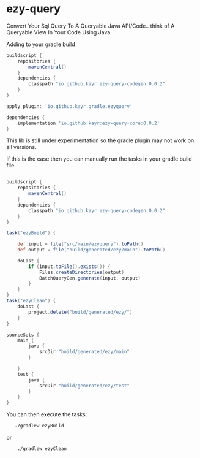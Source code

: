 # ezy-query

Convert Your Sql Query To A Queryable Java API/Code.. think of A Queryable View In Your Code Using Java

Adding to your gradle build

```groovy
buildscript {
    repositories {
        mavenCentral()
    }
    dependencies {
        classpath "io.github.kayr:ezy-query-codegen:0.0.2"
    }
}

apply plugin: 'io.github.kayr.gradle.ezyquery'

dependencies {
    implementation 'io.github.kayr:ezy-query-core:0.0.2'
}
```

This lib is still under experimentation so the gradle plugin may not work on all versions.

If this is the case then you can manually run the tasks in your gradle build file.

```groovy

buildscript {
    repositories {
        mavenCentral()
    }
    dependencies {
        classpath "io.github.kayr:ezy-query-codegen:0.0.2"
    }
}

task("ezyBuild") {

    def input = file("src/main/ezyquery").toPath()
    def output = file("build/generated/ezy/main").toPath()

    doLast {
        if (input.toFile().exists()) {
            Files.createDirectories(output)
            BatchQueryGen.generate(input, output)
        }
    }
}
task("ezyClean") {
    doLast {
        project.delete("build/generated/ezy/")
    }
}

sourceSets {
    main {
        java {
            srcDir "build/generated/ezy/main"
        }

    }
    test {
        java {
            srcDir "build/generated/ezy/test"
        }
    }
}
```

You can then execute the tasks:

```bash
   ./gradlew ezyBuild
```

or

```bash
    ./gradlew ezyClean
```

